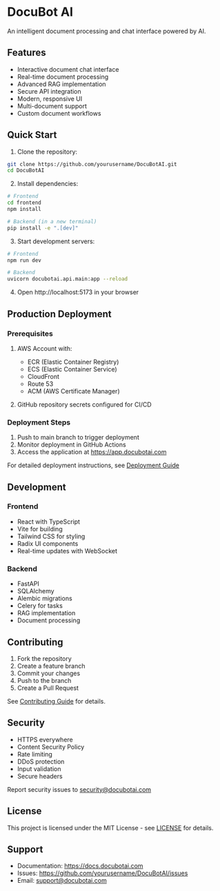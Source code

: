 # DocuBot AI

An intelligent document processing and chat interface powered by AI.

## Features

- Interactive document chat interface
- Real-time document processing
- Advanced RAG implementation
- Secure API integration
- Modern, responsive UI
- Multi-document support
- Custom document workflows

## Quick Start

1. Clone the repository:
```bash
git clone https://github.com/yourusername/DocuBotAI.git
cd DocuBotAI
```

2. Install dependencies:
```bash
# Frontend
cd frontend
npm install

# Backend (in a new terminal)
pip install -e ".[dev]"
```

3. Start development servers:
```bash
# Frontend
npm run dev

# Backend
uvicorn docubotai.api.main:app --reload
```

4. Open http://localhost:5173 in your browser

## Production Deployment

### Prerequisites

1. AWS Account with:
   - ECR (Elastic Container Registry)
   - ECS (Elastic Container Service)
   - CloudFront
   - Route 53
   - ACM (AWS Certificate Manager)

2. GitHub repository secrets configured for CI/CD

### Deployment Steps

1. Push to main branch to trigger deployment
2. Monitor deployment in GitHub Actions
3. Access the application at https://app.docubotai.com

For detailed deployment instructions, see [Deployment Guide](docs/deployment.md)

## Development

### Frontend

- React with TypeScript
- Vite for building
- Tailwind CSS for styling
- Radix UI components
- Real-time updates with WebSocket

### Backend

- FastAPI
- SQLAlchemy
- Alembic migrations
- Celery for tasks
- RAG implementation
- Document processing

## Contributing

1. Fork the repository
2. Create a feature branch
3. Commit your changes
4. Push to the branch
5. Create a Pull Request

See [Contributing Guide](CONTRIBUTING.md) for details.

## Security

- HTTPS everywhere
- Content Security Policy
- Rate limiting
- DDoS protection
- Input validation
- Secure headers

Report security issues to security@docubotai.com

## License

This project is licensed under the MIT License - see [LICENSE](LICENSE) for details.

## Support

- Documentation: https://docs.docubotai.com
- Issues: https://github.com/yourusername/DocuBotAI/issues
- Email: support@docubotai.com
